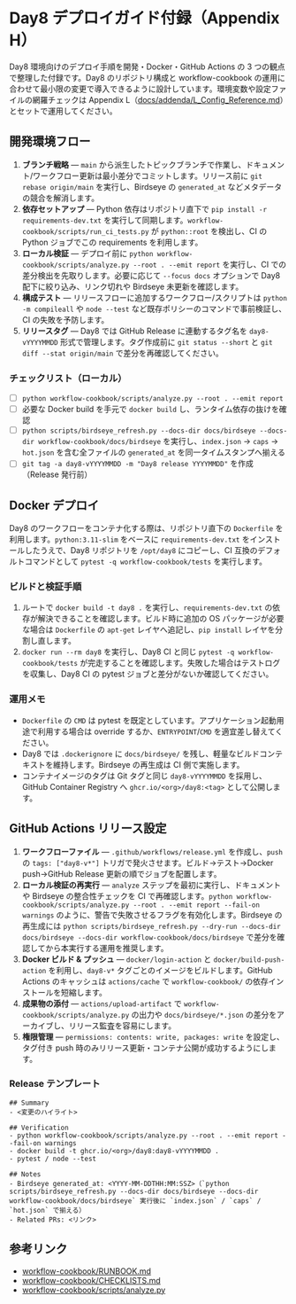 # Day8 デプロイガイド付録（Appendix H）

Day8 環境向けのデプロイ手順を開発・Docker・GitHub Actions の 3 つの観点で整理した付録です。Day8 のリポジトリ構成と workflow-cookbook の運用に合わせて最小限の変更で導入できるように設計しています。環境変数や設定ファイルの網羅チェックは Appendix L（[docs/addenda/L_Config_Reference.md](L_Config_Reference.md)）とセットで運用してください。

## 開発環境フロー

1. **ブランチ戦略** — `main` から派生したトピックブランチで作業し、ドキュメント/ワークフロー更新は最小差分でコミットします。リリース前に `git rebase origin/main` を実行し、Birdseye の `generated_at` などメタデータの競合を解消します。
2. **依存セットアップ** — Python 依存はリポジトリ直下で `pip install -r requirements-dev.txt` を実行して同期します。`workflow-cookbook/scripts/run_ci_tests.py` が `python::root` を検出し、CI の Python ジョブでこの requirements を利用します。
3. **ローカル検証** — デプロイ前に `python workflow-cookbook/scripts/analyze.py --root . --emit report` を実行し、CI での差分検出を先取りします。必要に応じて `--focus docs` オプションで Day8 配下に絞り込み、リンク切れや Birdseye 未更新を確認します。
4. **構成テスト** — リリースフローに追加するワークフロー/スクリプトは `python -m compileall` や `node --test` など既存ポリシーのコマンドで事前検証し、CI の失敗を予防します。
5. **リリースタグ** — Day8 では GitHub Release に連動するタグ名を `day8-vYYYYMMDD` 形式で管理します。タグ作成前に `git status --short` と `git diff --stat origin/main` で差分を再確認してください。

### チェックリスト（ローカル）
- [ ] `python workflow-cookbook/scripts/analyze.py --root . --emit report`
- [ ] 必要な Docker build を手元で `docker build` し、ランタイム依存の抜けを確認
- [ ] `python scripts/birdseye_refresh.py --docs-dir docs/birdseye --docs-dir workflow-cookbook/docs/birdseye` を実行し、`index.json` → `caps` → `hot.json` を含む全ファイルの `generated_at` を同一タイムスタンプへ揃える
- [ ] `git tag -a day8-vYYYYMMDD -m "Day8 release YYYYMMDD"` を作成（Release 発行前）

## Docker デプロイ

Day8 のワークフローをコンテナ化する際は、リポジトリ直下の `Dockerfile` を利用します。`python:3.11-slim` をベースに `requirements-dev.txt` をインストールしたうえで、Day8 リポジトリを `/opt/day8` にコピーし、CI 互換のデフォルトコマンドとして `pytest -q workflow-cookbook/tests` を実行します。

### ビルドと検証手順
1. ルートで `docker build -t day8 .` を実行し、`requirements-dev.txt` の依存が解決できることを確認します。ビルド時に追加の OS パッケージが必要な場合は `Dockerfile` の `apt-get` レイヤへ追記し、`pip install` レイヤを分割し直します。
2. `docker run --rm day8` を実行し、Day8 CI と同じ `pytest -q workflow-cookbook/tests` が完走することを確認します。失敗した場合はテストログを収集し、Day8 CI の pytest ジョブと差分がないか確認してください。

### 運用メモ
- `Dockerfile` の `CMD` は pytest を既定としています。アプリケーション起動用途で利用する場合は override するか、`ENTRYPOINT`/`CMD` を適宜差し替えてください。
- Day8 では `.dockerignore` に `docs/birdseye/` を残し、軽量なビルドコンテキストを維持します。Birdseye の再生成は CI 側で実施します。
- コンテナイメージのタグは Git タグと同じ `day8-vYYYYMMDD` を採用し、GitHub Container Registry へ `ghcr.io/<org>/day8:<tag>` として公開します。

## GitHub Actions リリース設定

1. **ワークフローファイル** — `.github/workflows/release.yml` を作成し、`push` の `tags: ["day8-v*"]` トリガで発火させます。ビルド→テスト→Docker push→GitHub Release 更新の順でジョブを配置します。
2. **ローカル検証の再実行** — `analyze` ステップを最初に実行し、ドキュメントや Birdseye の整合性チェックを CI で再確認します。`python workflow-cookbook/scripts/analyze.py --root . --emit report --fail-on warnings` のように、警告で失敗させるフラグを有効化します。Birdseye の再生成には `python scripts/birdseye_refresh.py --dry-run --docs-dir docs/birdseye --docs-dir workflow-cookbook/docs/birdseye` で差分を確認してから本実行する運用を推奨します。
3. **Docker ビルド & プッシュ** — `docker/login-action` と `docker/build-push-action` を利用し、`day8-v*` タグごとのイメージをビルドします。GitHub Actions のキャッシュは `actions/cache` で `workflow-cookbook/` の依存インストールを短縮します。
4. **成果物の添付** — `actions/upload-artifact` で `workflow-cookbook/scripts/analyze.py` の出力や `docs/birdseye/*.json` の差分をアーカイブし、リリース監査を容易にします。
5. **権限管理** — `permissions: contents: write, packages: write` を設定し、タグ付き push 時のみリリース更新・コンテナ公開が成功するようにします。

### Release テンプレート
```
## Summary
- <変更のハイライト>

## Verification
- python workflow-cookbook/scripts/analyze.py --root . --emit report --fail-on warnings
- docker build -t ghcr.io/<org>/day8:day8-vYYYYMMDD .
- pytest / node --test

## Notes
- Birdseye generated_at: <YYYY-MM-DDTHH:MM:SSZ>（`python scripts/birdseye_refresh.py --docs-dir docs/birdseye --docs-dir workflow-cookbook/docs/birdseye` 実行後に `index.json` / `caps` / `hot.json` で揃える）
- Related PRs: <リンク>
```

## 参考リンク
- [workflow-cookbook/RUNBOOK.md](../../workflow-cookbook/RUNBOOK.md)
- [workflow-cookbook/CHECKLISTS.md](../../workflow-cookbook/CHECKLISTS.md)
- [workflow-cookbook/scripts/analyze.py](../../workflow-cookbook/scripts/analyze.py)
